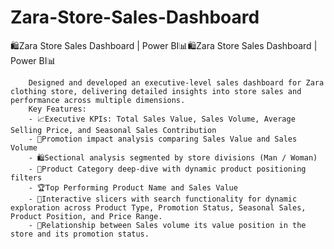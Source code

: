 # Zara-Store-Sales-Dashboard

🛍️Zara Store Sales Dashboard | Power BI📊🛍️Zara Store Sales Dashboard | Power BI📊

        Designed and developed an executive-level sales dashboard for Zara clothing store, delivering detailed insights into store sales and performance across multiple dimensions.
        Key Features:
        - 📈Executive KPIs: Total Sales Value, Sales Volume, Average Selling Price, and Seasonal Sales Contribution
        - 🎯Promotion impact analysis comparing Sales Value and Sales Volume
        - 🛍️Sectional analysis segmented by store divisions (Man / Woman)
        - 🧩Product Category deep-dive with dynamic product positioning filters
        - 🏆Top Performing Product Name and Sales Value
        - 🔎Interactive slicers with search functionality for dynamic exploration across Product Type, Promotion Status, Seasonal Sales, Product Position, and Price Range.
        - 📍Relationship between Sales volume its value position in the store and its promotion status.
